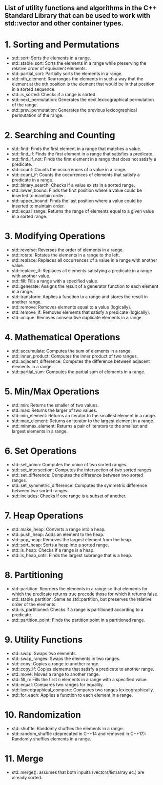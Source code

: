List of utility functions and algorithms in the C++ Standard Library that can be
used to work with std::vector and other container types.
-------------------------------------------------------------------------------



# 1. Sorting and Permutations
- std::sort: Sorts the elements in a range.
- std::stable_sort: Sorts the elements in a range while preserving the relative order of equivalent elements.
- std::partial_sort: Partially sorts the elements in a range.
- std::nth_element: Rearranges the elements in such a way that the element at the nth position is the element that would be in that position in a sorted sequence.
- std::is_sorted: Checks if a range is sorted.
- std::next_permutation: Generates the next lexicographical permutation of the range.
- std::prev_permutation: Generates the previous lexicographical permutation of the range.

# 2. Searching and Counting
- std::find: Finds the first element in a range that matches a value.
- std::find_if: Finds the first element in a range that satisfies a predicate.
- std::find_if_not: Finds the first element in a range that does not satisfy a predicate.
- std::count: Counts the occurrences of a value in a range.
- std::count_if: Counts the occurrences of elements that satisfy a predicate in a range.
- std::binary_search: Checks if a value exists in a sorted range.
- std::lower_bound: Finds the first position where a value could be inserted to maintain order.
- std::upper_bound: Finds the last position where a value could be inserted to maintain order.
- std::equal_range: Returns the range of elements equal to a given value in a sorted range.

# 3. Modifying Operations
- std::reverse: Reverses the order of elements in a range.
- std::rotate: Rotates the elements in a range to the left.
- std::replace: Replaces all occurrences of a value in a range with another value.
- std::replace_if: Replaces all elements satisfying a predicate in a range with another value.
- std::fill: Fills a range with a specified value.
- std::generate: Assigns the result of a generator function to each element in a range.
- std::transform: Applies a function to a range and stores the result in another range.
- std::remove: Removes elements equal to a value (logically).
- std::remove_if: Removes elements that satisfy a predicate (logically).
- std::unique: Removes consecutive duplicate elements in a range.

# 4. Mathematical Operations
- std::accumulate: Computes the sum of elements in a range.
- std::inner_product: Computes the inner product of two ranges.
- std::adjacent_difference: Computes the difference between adjacent elements in a range.
- std::partial_sum: Computes the partial sum of elements in a range.

# 5. Min/Max Operations
- std::min: Returns the smaller of two values.
- std::max: Returns the larger of two values.
- std::min_element: Returns an iterator to the smallest element in a range.
- std::max_element: Returns an iterator to the largest element in a range.
- std::minmax_element: Returns a pair of iterators to the smallest and largest elements in a range.

# 6. Set Operations
- std::set_union: Computes the union of two sorted ranges.
- std::set_intersection: Computes the intersection of two sorted ranges.
- std::set_difference: Computes the difference between two sorted ranges.
- std::set_symmetric_difference: Computes the symmetric difference between two sorted ranges.
- std::includes: Checks if one range is a subset of another.

# 7. Heap Operations
- std::make_heap: Converts a range into a heap.
- std::push_heap: Adds an element to the heap.
- std::pop_heap: Removes the largest element from the heap.
- std::sort_heap: Sorts a heap into a sorted range.
- std::is_heap: Checks if a range is a heap.
- std::is_heap_until: Finds the largest subrange that is a heap.

# 8. Partitioning
- std::partition: Reorders the elements in a range so that elements for which the predicate returns true precede those for which it returns false.
- std::stable_partition: Same as std::partition, but preserves the relative order of the elements.
- std::is_partitioned: Checks if a range is partitioned according to a predicate.
- std::partition_point: Finds the partition point in a partitioned range.

# 9. Utility Functions
- std::swap: Swaps two elements.
- std::swap_ranges: Swaps the elements in two ranges.
- std::copy: Copies a range to another range.
- std::copy_if: Copies elements that satisfy a predicate to another range.
- std::move: Moves a range to another range.
- std::fill_n: Fills the first n elements in a range with a specified value.
- std::equal: Compares two ranges for equality.
- std::lexicographical_compare: Compares two ranges lexicographically.
- std::for_each: Applies a function to each element in a range.

# 10. Randomization
- std::shuffle: Randomly shuffles the elements in a range.
- std::random_shuffle (deprecated in C++14 and removed in C++17): Randomly shuffles elements in a range.

# 11. Merge
- std::merge(): assumes that both inpuits (vectors/list/array ec.) are already sorted.
